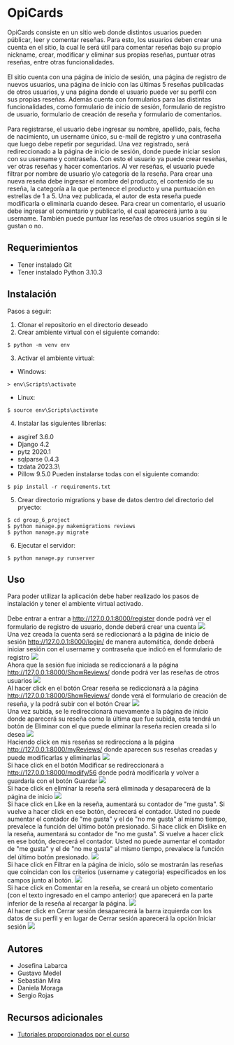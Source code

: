# OpiCards

OpiCards consiste en un sitio web donde distintos usuarios pueden públicar, leer y comentar reseñas. Para esto, los usuarios deben crear una cuenta en el sitio, la cual le será útil para comentar reseñas bajo su propio nickname, crear, modificar y eliminar sus propias reseñas, puntuar otras reseñas, entre otras funcionalidades.\
\
El sitio cuenta con una página de inicio de sesión, una página de registro de nuevos usuarios, una página de inicio con las últimas 5 reseñas publicadas de otros usuarios, y una página donde el usuario puede ver su perfil con sus propias reseñas. Además cuenta con formularios para las distintas funcionalidades, como formulario de inicio de sesión, formulario de registro de usuario, formulario de creación de reseña y formulario de comentarios.\
\
Para registrarse, el usuario debe ingresar su nombre, apellido, país, fecha de nacimiento, un username único, su e-mail de registro y una contraseña que luego debe repetir por seguridad. Una vez registrado, será redireccionado a la página de inicio de sesión, donde puede iniciar sesíon con su username y contraseña. Con esto el usuario ya puede crear reseñas, ver otras reseñas y hacer comentarios. Al ver reseñas, el usuario puede filtrar por nombre de usuario y/o categoría de la reseña. Para crear una nueva reseña debe ingresar el nombre del producto, el contenido de su reseña, la categoría a la que pertenece el producto y una puntuación en estrellas de 1 a 5. Una vez publicada, el autor de esta reseña puede modificarla o eliminarla cuando desee. Para crear un comentario, el usuario debe ingresar el comentario y publicarlo, el cual aparecerá junto a su username. También puede puntuar las reseñas de otros usuarios según si le gustan o no.

## Requerimientos
* Tener instalado Git
* Tener instalado Python 3.10.3

## Instalación
Pasos a seguir:
1. Clonar el repositorio en el directorio deseado
2. Crear ambiente virtual con el siguiente comando:
```
$ python -m venv env
```
3. Activar el ambiente virtual:
* Windows:
```
> env\Scripts\activate
```
* Linux:
```
$ source env\Scripts\activate
```
4. Instalar las siguientes librerías:
* asgiref 3.6.0
* Django 4.2
* pytz 2020.1
* sqlparse 0.4.3
* tzdata 2023.3\
* Pillow 9.5.0
Pueden instalarse todas con el siguiente comando:
```
$ pip install -r requirements.txt
```
5. Crear directorio migrations y base de datos dentro del directorio del pryecto:
```
$ cd group_6_project
$ python manage.py makemigrations reviews
$ python manage.py migrate
```
6. Ejecutar el servidor:
```
$ python manage.py runserver
```

## Uso
Para poder utilizar la aplicación debe haber realizado los pasos de instalación y tener el ambiente virtual activado.\
\
Debe entrar a entrar a http://127.0.0.1:8000/register donde podrá ver el formulario de registro de usuario, donde deberá crear una cuenta
![](images/image1.jpg)
\
Una vez creada la cuenta será se rediccionará a la página de inicio de sesión http://127.0.0.1:8000/login/ de manera automática, donde deberá iniciar sesión con el username y contraseña que indicó en el formulario de registro
![](images/image2.jpg)
\
Ahora que la sesión fue iniciada se rediccionará a la página http://127.0.0.1:8000/ShowReviews/ donde podrá ver las reseñas de otros usuarios
![](images/image3.jpg)
\
Al hacer click en el botón Crear reseña se rediccionará a la página http://127.0.0.1:8000/ShowReviews/ donde verá el formulario de creación de reseña, y la podrá subir con el botón Crear
![](images/image4.jpg)
\
Una vez subida, se le redireccionará nuevamente a la página de inicio donde aparecerá su reseña como la última que fue subida, esta tendrá un botón de Eliminar con el que puede eliminar la reseña recien creada si lo desea
![](images/image5.jpg)
\
Haciendo click en mis reseñas se redirecciona a la página http://127.0.0.1:8000/myReviews/ donde aparecen sus reseñas creadas y puede modificarlas y eliminarlas
![](images/image6.jpg)
\
Si hace click en el botón Modificar se redireccionará a http://127.0.0.1:8000/modify/56 donde podrá modificarla y volver a guardarla con el botón Guardar
![](images/image7.jpg)
\
Si hace click en eliminar la reseña será eliminada y desaparecerá de la página de inicio
![](images/image8.jpg)
\
Si hace click en Like en la reseña, aumentará su contador de "me gusta". Si vuelve a hacer click en ese botón, decrecerá el contador. Usted no puede aumentar el contador de "me gusta" y el de "no me gusta" al mismo tiempo, prevalece la función del último botón presionado.
Si hace click en Dislike en la reseña, aumentará su contador de "no me gusta". Si vuelve a hacer click en ese botón, decrecerá el contador. Usted no puede aumentar el contador de "me gusta" y el de "no me gusta" al mismo tiempo, prevalece la función del último botón presionado.
![](images/image8-1.PNG)
\
Si hace click en Filtrar en la página de inicio, sólo se mostrarán las reseñas que coincidan con los criterios (username y categoría) especificados en los campos junto al botón. 
![](images/image8-2.PNG)
\
Si hace click en Comentar en la reseña, se creará un objeto comentario (con el texto ingresado en el campo anterior) que aparecerá en la parte inferior de la reseña al recargar la página. 
![](images/image8-3.PNG)
\
Al hacer click en Cerrar sesión desaparecerá la barra izquierda con los datos de su perfil y en lugar de Cerrar sesión aparecerá la opción Iniciar sesión
![](images/image9.jpg)


<!-- Imagen de uso de los filtros -->

## Autores
* Josefina Labarca
* Gustavo Medel
* Sebastián Mira
* Daniela Moraga
* Sergio Rojas

## Recursos adicionales
* [Tutoriales proporcionados por el curso](https://github.com/Aux-Ing-1)

